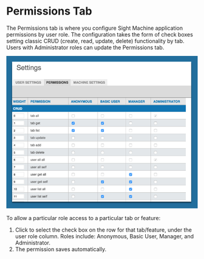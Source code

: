 # Permissions Tab

The Permissions tab is where you configure Sight Machine application permissions by user role. The configuration takes the form of check boxes setting classic CRUD (create, read, update, delete) functionality by tab. Users with Administrator roles can update the Permissions tab.

![](permissions.png)

 To allow a particular role access to a particular tab or feature:

 1. Click to select the check box on the row for that tab/feature, under the user role column. Roles include: Anonymous, Basic User, Manager, and Administrator.
 2. The permission saves automatically.